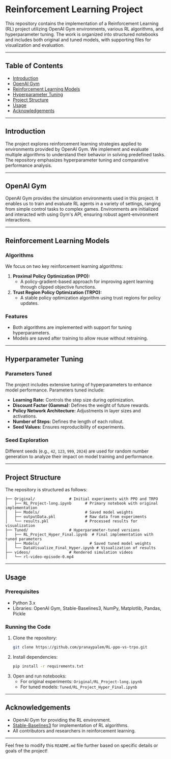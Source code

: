 
# Reinforcement Learning Project

This repository contains the implementation of a Reinforcement Learning (RL) project utilizing OpenAI Gym environments, various RL algorithms, and hyperparameter tuning. The work is organized into structured notebooks and includes both original and tuned models, with supporting files for visualization and evaluation.

---

## Table of Contents

- [Introduction](#introduction)
- [OpenAI Gym](#openai-gym)
- [Reinforcement Learning Models](#reinforcement-learning-models)
- [Hyperparameter Tuning](#hyperparameter-tuning)
- [Project Structure](#project-structure)
- [Usage](#usage)
- [Acknowledgements](#acknowledgements)

---

## Introduction

The project explores reinforcement learning strategies applied to environments provided by OpenAI Gym. We implement and evaluate multiple algorithms to understand their behavior in solving predefined tasks. The repository emphasizes hyperparameter tuning and comparative performance analysis.

---

## OpenAI Gym

OpenAI Gym provides the simulation environments used in this project. It enables us to train and evaluate RL agents in a variety of settings, ranging from simple control tasks to complex games. Environments are initialized and interacted with using Gym's API, ensuring robust agent-environment interactions.

---

## Reinforcement Learning Models

### Algorithms
We focus on two key reinforcement learning algorithms:
1. **Proximal Policy Optimization (PPO):**
   - A policy-gradient-based approach for improving agent learning through clipped objective functions.
2. **Trust Region Policy Optimization (TRPO):**
   - A stable policy optimization algorithm using trust regions for policy updates.

### Features
- Both algorithms are implemented with support for tuning hyperparameters.
- Models are saved after training to allow reuse without retraining.

---

## Hyperparameter Tuning

### Parameters Tuned
The project includes extensive tuning of hyperparameters to enhance model performance. Parameters tuned include:
- **Learning Rate:** Controls the step size during optimization.
- **Discount Factor (Gamma):** Defines the weight of future rewards.
- **Policy Network Architecture:** Adjustments in layer sizes and activations.
- **Number of Steps:** Defines the length of each rollout.
- **Seed Values:** Ensures reproducibility of experiments.

### Seed Exploration
Different seeds (e.g., `42`, `123`, `999`, `2024`) are used for random number generation to analyze their impact on model training and performance.

---

## Project Structure

The repository is structured as follows:

```
├── Original/               # Initial experiments with PPO and TRPO
│   ├── RL_Project-long.ipynb      # Primary notebook with original implementation
│   ├── Models/                    # Saved model weights
│   ├── outputData.pkl             # Raw data from experiments
│   └── results.pkl                # Processed results for visualization
├── Tuned/                  # Hyperparameter-tuned versions
│   ├── RL_Project_Hyper_Final.ipynb  # Final implementation with tuned parameters
│   ├── Models/                      # Saved tuned model weights
│   └── DataVisualize_Final_Hyper.ipynb # Visualization of results
├── videos/                 # Rendered simulation videos
│   └── rl-video-episode-0.mp4
```

---

## Usage

### Prerequisites
- Python 3.x
- Libraries: OpenAI Gym, Stable-Baselines3, NumPy, Matplotlib, Pandas, Pickle

### Running the Code
1. Clone the repository:
   ```bash
   git clone https://github.com/pranaypalem/RL-ppo-vs-trpo.git
   ```
2. Install dependencies:
   ```bash
   pip install -r requirements.txt
   ```
3. Open and run notebooks:
   - For original experiments: `Original/RL_Project-long.ipynb`
   - For tuned models: `Tuned/RL_Project_Hyper_Final.ipynb`

---

## Acknowledgements

- OpenAI Gym for providing the RL environment.
- [Stable-Baselines3](https://stable-baselines3.readthedocs.io/en/master/) for implementation of RL algorithms.
- All contributors and researchers in reinforcement learning.

---

Feel free to modify this `README.md` file further based on specific details or goals of the project!
